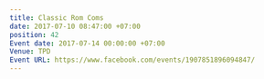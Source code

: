```yaml
---
title: Classic Rom Coms
date: 2017-07-10 08:47:00 +07:00
position: 42
Event date: 2017-07-14 00:00:00 +07:00
Venue: TPD
Event URL: https://www.facebook.com/events/1907851896094847/
---
```


